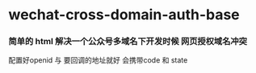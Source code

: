 # wechat-cross-domain-auth-base
### 简单的 html 解决一个公众号多域名下开发时候 网页授权域名冲突 
   
   配置好openid 与 要回调的地址就好 会携带code 和 state 
